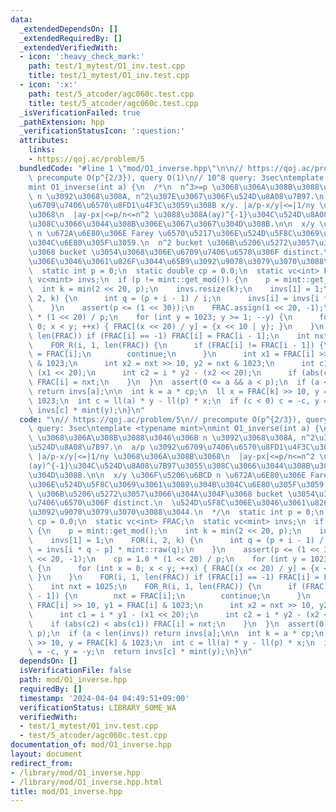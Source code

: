 ```yaml
---
data:
  _extendedDependsOn: []
  _extendedRequiredBy: []
  _extendedVerifiedWith:
  - icon: ':heavy_check_mark:'
    path: test/1_mytest/O1_inv.test.cpp
    title: test/1_mytest/O1_inv.test.cpp
  - icon: ':x:'
    path: test/5_atcoder/agc060c.test.cpp
    title: test/5_atcoder/agc060c.test.cpp
  _isVerificationFailed: true
  _pathExtension: hpp
  _verificationStatusIcon: ':question:'
  attributes:
    links:
    - https://qoj.ac/problem/5
  bundledCode: "#line 1 \"mod/O1_inverse.hpp\"\n\n// https://qoj.ac/problem/5\n//\
    \ precompute O(p^{2/3}), query O(1)\n// 10^8 query: 3sec\ntemplate <typename mint>\n\
    mint O1_inverse(int a) {\n  /*\n  n^3>=p \u3068\u306A\u308B\u3088\u3046\u306B\
    \ n \u3092\u3068\u308A, n^2\u307E\u3067\u306F\u524D\u8A08\u7B97.\n  a/p \u3092\
    \u6709\u7406\u6570\u8FD1\u4F3C\u3059\u308B x/y. |a/p-x/y|<=|1/ny \u3068\u306A\u308B\
    \u3068\n  |ay-px|<=p/n<=n^2 \u3088\u308A(ay)^{-1}\u304C\u524D\u8A08\u7B97\u3055\
    \u308C\u3066\u3044\u308B\u306E\u3067\u3067\u304D\u308B.\n\n  x/y \u306F\u5206\u6BCD\
    \ n \u672A\u6E80\u306E Farey \u6570\u5217\u306E\u524D\u5F8C\u3069\u3061\u3089\u304B\
    \u304C\u6E80\u305F\u3059.\n  n^2 bucket \u306B\u5206\u5272\u3057\u3066\u304A\u304F\
    \u3068 bucket \u3054\u3068\u306E\u6709\u7406\u6570\u306F distinct.\n  \u524D\u5F8C\
    \u306E\u3046\u3061\u826F\u3044\u65B9\u3092\u9078\u3079\u3070\u3088\u3044.\n  */\n\
    \  static int p = 0;\n  static double cp = 0.0;\n  static vc<int> FRAC;\n  static\
    \ vc<mint> invs;\n  if (p != mint::get_mod()) {\n    p = mint::get_mod();\n  \
    \  int k = min(2 << 20, p);\n    invs.resize(k);\n    invs[1] = 1;\n    FOR(i,\
    \ 2, k) {\n      int q = (p + i - 1) / i;\n      invs[i] = invs[i * q - p] * mint::raw(q);\n\
    \    }\n    assert(p <= (1 << 30));\n    FRAC.assign(1 << 20, -1);\n    cp = 1.0\
    \ * (1 << 20) / p;\n    for (int y = 1023; y >= 1; --y) {\n      for (int x =\
    \ 0; x < y; ++x) { FRAC[(x << 20) / y] = {x << 10 | y}; }\n    }\n    FOR(i, 1,\
    \ len(FRAC)) if (FRAC[i] == -1) FRAC[i] = FRAC[i - 1];\n    int nxt = 1025;\n\
    \    FOR_R(i, 1, len(FRAC)) {\n      if (FRAC[i] != FRAC[i - 1]) {\n        nxt\
    \ = FRAC[i];\n        continue;\n      }\n      int x1 = FRAC[i] >> 10, y1 = FRAC[i]\
    \ & 1023;\n      int x2 = nxt >> 10, y2 = nxt & 1023;\n      int c1 = i * y1 -\
    \ (x1 << 20);\n      int c2 = i * y2 - (x2 << 20);\n      if (abs(c2) < abs(c1))\
    \ FRAC[i] = nxt;\n    }\n  }\n  assert(0 <= a && a < p);\n  if (a < len(invs))\
    \ return invs[a];\n\n  int k = a * cp;\n  ll x = FRAC[k] >> 10, y = FRAC[k] &\
    \ 1023;\n  int c = ll(a) * y - ll(p) * x;\n  if (c < 0) c = -c, y = -y;\n  return\
    \ invs[c] * mint(y);\n}\n"
  code: "\n// https://qoj.ac/problem/5\n// precompute O(p^{2/3}), query O(1)\n// 10^8\
    \ query: 3sec\ntemplate <typename mint>\nmint O1_inverse(int a) {\n  /*\n  n^3>=p\
    \ \u3068\u306A\u308B\u3088\u3046\u306B n \u3092\u3068\u308A, n^2\u307E\u3067\u306F\
    \u524D\u8A08\u7B97.\n  a/p \u3092\u6709\u7406\u6570\u8FD1\u4F3C\u3059\u308B x/y.\
    \ |a/p-x/y|<=|1/ny \u3068\u306A\u308B\u3068\n  |ay-px|<=p/n<=n^2 \u3088\u308A\
    (ay)^{-1}\u304C\u524D\u8A08\u7B97\u3055\u308C\u3066\u3044\u308B\u306E\u3067\u3067\
    \u304D\u308B.\n\n  x/y \u306F\u5206\u6BCD n \u672A\u6E80\u306E Farey \u6570\u5217\
    \u306E\u524D\u5F8C\u3069\u3061\u3089\u304B\u304C\u6E80\u305F\u3059.\n  n^2 bucket\
    \ \u306B\u5206\u5272\u3057\u3066\u304A\u304F\u3068 bucket \u3054\u3068\u306E\u6709\
    \u7406\u6570\u306F distinct.\n  \u524D\u5F8C\u306E\u3046\u3061\u826F\u3044\u65B9\
    \u3092\u9078\u3079\u3070\u3088\u3044.\n  */\n  static int p = 0;\n  static double\
    \ cp = 0.0;\n  static vc<int> FRAC;\n  static vc<mint> invs;\n  if (p != mint::get_mod())\
    \ {\n    p = mint::get_mod();\n    int k = min(2 << 20, p);\n    invs.resize(k);\n\
    \    invs[1] = 1;\n    FOR(i, 2, k) {\n      int q = (p + i - 1) / i;\n      invs[i]\
    \ = invs[i * q - p] * mint::raw(q);\n    }\n    assert(p <= (1 << 30));\n    FRAC.assign(1\
    \ << 20, -1);\n    cp = 1.0 * (1 << 20) / p;\n    for (int y = 1023; y >= 1; --y)\
    \ {\n      for (int x = 0; x < y; ++x) { FRAC[(x << 20) / y] = {x << 10 | y};\
    \ }\n    }\n    FOR(i, 1, len(FRAC)) if (FRAC[i] == -1) FRAC[i] = FRAC[i - 1];\n\
    \    int nxt = 1025;\n    FOR_R(i, 1, len(FRAC)) {\n      if (FRAC[i] != FRAC[i\
    \ - 1]) {\n        nxt = FRAC[i];\n        continue;\n      }\n      int x1 =\
    \ FRAC[i] >> 10, y1 = FRAC[i] & 1023;\n      int x2 = nxt >> 10, y2 = nxt & 1023;\n\
    \      int c1 = i * y1 - (x1 << 20);\n      int c2 = i * y2 - (x2 << 20);\n  \
    \    if (abs(c2) < abs(c1)) FRAC[i] = nxt;\n    }\n  }\n  assert(0 <= a && a <\
    \ p);\n  if (a < len(invs)) return invs[a];\n\n  int k = a * cp;\n  ll x = FRAC[k]\
    \ >> 10, y = FRAC[k] & 1023;\n  int c = ll(a) * y - ll(p) * x;\n  if (c < 0) c\
    \ = -c, y = -y;\n  return invs[c] * mint(y);\n}\n"
  dependsOn: []
  isVerificationFile: false
  path: mod/O1_inverse.hpp
  requiredBy: []
  timestamp: '2024-04-04 04:49:51+09:00'
  verificationStatus: LIBRARY_SOME_WA
  verifiedWith:
  - test/1_mytest/O1_inv.test.cpp
  - test/5_atcoder/agc060c.test.cpp
documentation_of: mod/O1_inverse.hpp
layout: document
redirect_from:
- /library/mod/O1_inverse.hpp
- /library/mod/O1_inverse.hpp.html
title: mod/O1_inverse.hpp
---
```

